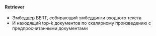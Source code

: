 #### Retriever

- Эмбеддер BERT, собирающий эмбеддинги входного текста
- И находящий top-k документов по скалярному произведению с предпросчитанными документами
